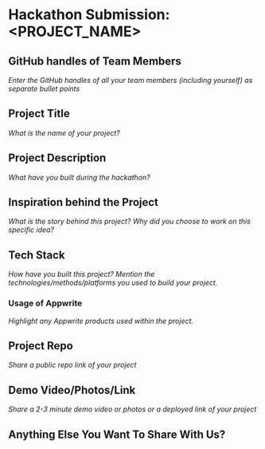 # Hackathon Submission: <PROJECT_NAME>


## GitHub handles of Team Members  
_Enter the GitHub handles of all your team members (including yourself) as separate bullet points_

<!--

- @sisirchaubey
- 
.
.
.

-->

## Project Title
_What is the name of your project?_

<!--

Add files via upload

-->

## Project Description    
_What have you built during the hackathon?_

<!--

The project I created is firebase cloud funtion

-->

## Inspiration behind the Project  
_What is the story behind this project? Why did you choose to work on this specific idea?_

<!--

The reason I chose this idea/project is about firebase
-->

## Tech Stack    
_How have you built this project? Mention the technologies/methods/platforms you used to build your project._

<!--

The technologies I used javascrpit

-->

### Usage of Appwrite
_Highlight any Appwrite products used within the project._

<!--

- Appwrite Databases

I used Appwrite Databases to manage data.

- Appwrite Storage

I used Appwrite Storage to store data

.
.
.

-->

## Project Repo  
_Share a public repo link of your project_

<!--

https://github.com/sisirchaubey/Firebase-cloud-function

-->

## Demo Video/Photos/Link
_Share a 2-3 minute demo video or photos or a deployed link of your project_

<!--

https://www.youtube.com/watch?v=9IBaX1avYWc

-->

## Anything Else You Want To Share With Us?

